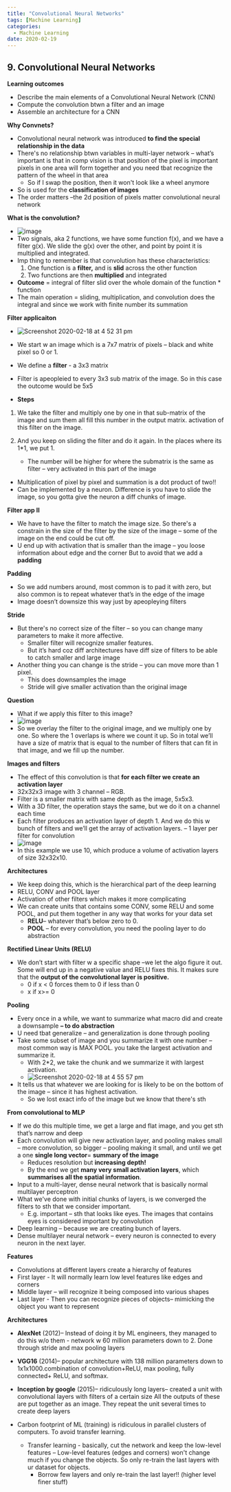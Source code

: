 ```yaml
---
title: "Convolutional Neural Networks"
tags: [Machine Learning]
categories:
  - Machine Learning
date: 2020-02-19
---
```


## **9. Convolutional Neural Networks**

**Learning outcomes**

  - Describe the main elements of a Convolutional Neural Network (CNN)
  - Compute the convolution btwn a filter and an image
  - Assemble an architecture for a CNN

**Why Convnets?**
  - Convolutional neural network was introduced **to find the special
    relationship in the data**
  - There's no relationship btwn variables in multi-layer network –
    what’s important is that in <span class="underline">comp
    vision</span> is that <span class="underline">position of the pixel
    is important</span> pixels in one area will form together and you
    need tbat recognize the pattern of the wheel in that area
      - So if I swap the position, then it won't look like a wheel
        anymore
  - So is used for the **classification of images**
  - The order matters –the 2d position of pixels matter convolutional
    neural network

**What is the convolution?**

  - ![image](https://user-images.githubusercontent.com/33334078/74758245-fd6ed200-526e-11ea-935d-57c18e6f2ebb.png)
  - Two signals, aka 2 functions, we have some function f(x), and we
    have a filter g(x). We slide the g(x) over the other, and point by
    point it is multiplied and integrated.
  - Imp thing to remember is that convolution has these characteristics:
    1.  One function is a **filter,** and is **slid** across the other
        function
    2.  Two functions are then **multiplied** and integrated
  - <span class="underline">**Outcome** = integral of filter slid over
    the whole domain of the function \* function</span>
  - The main operation = sliding, multiplication, and convolution does
    the integral and since we work with finite number its summation

**Filter applicaiton**

  - ![Screenshot 2020-02-18 at 4 52 31 pm](https://user-images.githubusercontent.com/33334078/74758297-0eb7de80-526f-11ea-9f7c-e41c00b04c65.png)
  - We start w an image which is a 7x7 matrix of pixels – black and
    white pixel so 0 or 1.
  - We define a **filter** - a 3x3 matrix
  - Filter is apeopleied to every 3x3 sub matrix of the image. So in
    this case the outcome would be 5x5

  - **Steps**

1.   We take the filter and multiply one by one in that sub-matrix of
     the image and sum them all fill this number in the output matrix.
     <span class="underline">activation of this filter on the
     image</span>.  

2.   And you keep on sliding the filter and do it again. In the places
     where its 1\*1, we put 1.
      -  The number will be higher for where the submatrix is the same
         as filter – very activated in this part of the image
<!-- end list -->
  - Multiplication of pixel by pixel and summation is a dot product of
    two\!\!
  - Can be implemented by a neuron. Difference is you have to slide the
    image, so you gotta give the neuron a diff chunks of image.

**Filter app II**

  - We have to have the filter to match the image size. So there's a
    <span class="underline">constrain in the size of the filter</span>
    by the size of the image – some of the image on the end could be cut
    off.
  - U end up with activation that is smaller than the image – you loose
    information about edge and the corner But to avoid that we add a
    **padding**

**Padding**
  - So we add numbers around, most common is to pad it with zero, but
    also common is to repeat whatever that’s in the edge of the image
  - Image doesn’t downsize this way just by apeopleying filters

**Stride**

  - But there's <span class="underline">no correct size of the
    filter</span> – so you can change many parameters to make it more
    affective.
      - Smaller filter will recognize smaller features.
      - But it’s hard coz diff architectures have diff size of filters
        to be able to catch smaller and large image
  - Another thing you can change is the
    <span class="underline">stride</span> – you can move more than 1
    pixel.
      - This does downsamples the image
      - Stride will give smaller activation than the original image

**Question**

  - What if we apply this filter to this image?
  - ![image](https://user-images.githubusercontent.com/33334078/74758460-46bf2180-526f-11ea-83a0-ce641b3f2545.png)
  - So we overlay the filter to the original image, and we multiply one
    by one. So where the 1 overlaps is where we count it up. So in total
    we’ll have a size of matrix that is equal to the number of filters
    that can fit in that image, and we fill up the number.

**Images and filters**

  - The effect of this convolution is that **for each filter we create
    an activation layer**
  - 32x32x3 image with 3 channel – RGB.
  - Filter is a smaller matrix with same depth as the image, 5x5x3.
  - With a 3D filter, the operation stays the same, but we do it on a
    channel each time
  - <span class="underline">Each filter</span> produces an
    <span class="underline">activation layer of depth 1</span>. And we
    do this w bunch of filters and we’ll get the
    <span class="underline">array of activation layers. –</span> 1 layer
    per filter for convolution
  - ![image](https://user-images.githubusercontent.com/33334078/74758499-53dc1080-526f-11ea-8655-9c70f85ab292.png)
  - In this example we use 10, which produce a volume of activation
    layers of size 32x32x10.

**Architectures**

  - We keep doing this, which is the hierarchical part of the deep
    learning
  - RELU, CONV and POOL layer
  - Activation of other filters which makes it more complicating
  - We can create units that contains some CONV, some RELU and some
    POOL, and put them together in any way that works for your data set
      - **RELU**– whatever that’s below zero to 0.
      - **POOL** – for every convolution, you need the pooling layer to
        do <span class="underline">abstraction</span>

**Rectified Linear Units (RELU)**

  - We don’t start with filter w a specific shape –we let the algo
    figure it out. Some will end up in a negative value and RELU fixes
    this. It makes sure that the **output of the convolutional layer is
    positive.**
      - 0 if x \< 0 forces them to 0 if less than 0
      - x if x\>= 0

**Pooling**

  - Every once in a while, we want to summarize what macro did and
    create a downsample **– to do abstraction**
  - U need tbat generalize – and generalization is done through pooling
  - Take some subset of image and you summarize it with one number –
    most common way is MAX POOL. you take the largest activation and
    summarize it.
      - With 2\*2, we take the chunk and we summarize it with largest
        activation.
      - ![Screenshot 2020-02-18 at 4 55 57 pm](https://user-images.githubusercontent.com/33334078/74758658-8a199000-526f-11ea-8a32-c9b52e04ab61.png)
  - It tells us that whatever we are looking for is likely to be on the
    bottom of the image – since it has highest activation.
      - So we lost exact info of the image but we know that there's sth

**From convolutional to MLP**

  - If we do this multiple time, we get a large and flat image, and you
    get sth that’s narrow and deep
  - Each convolution will give new activation layer, and pooling makes
    small – more convolution, so bigger – pooling making it small, and
    until we get a one **single long vector**= **summary of the image**
      - Reduces resolution but **increasing depth\!**
      - By the end we get **many very small activation layers**, which
        **summarises all the spatial information**.
  - Input to a multi-layer, dense neural network that is basically
    normal multilayer perceptron
  - What we've done with initial chunks of layers, is we converged the
    filters to sth that we consider important.
      - E.g. important – sth that looks like eyes. The images that
        contains eyes is considered important by convolution
  - Deep learning – because we are creating bunch of layers.
  - Dense multilayer neural network – every neuron is connected to every
    neuron in the next layer.

**Features**

  - Convolutions at different layers create a hierarchy of features
  - First layer - It will normally learn low level features like edges
    and corners
  - Middle layer – will recognize it being composed into various shapes
  - Last layer - Then you can recognize pieces of objects– mimicking the
    object you want to represent

**Architectures**

  - **AlexNet** (2012)– Instead of doing it by ML engineers, they
    managed to do this w/o them - network w 60 million parameters down
    to 2. Done through stride and max pooling layers
<!-- end list -->
  - **VGG16** (2014)– popular architecture with 138 million parameters
    down to 1x1x1000.combination of convolution+ReLU, max pooling, fully
    connected+ ReLU, and softmax.
  - **Inception by google** (2015)– ridiculously long layers– created a
    unit with convolutional layers with filters of a certain size All
    the outputs of these are put together as an image. They repeat the
    unit several times to create deep layers

  - Carbon footprint of ML (training) is ridiculous in parallel clusters
    of computers. To avoid <span class="underline">transfer
    learning</span>.

      - Transfer learning - basically, cut the network and keep the
        low-level features – Low-level features (edges and corners)
        won't change much if you change the objects. So only
        <span class="underline">re-train</span> the last layers with ur
        dataset for objects.
          - Borrow few layers and only re-train the last layer\!\!
            (higher level finer stuff)
